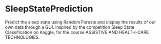 # SleepStatePrediction
 Predict the sleep state using Random Forests and display the results of our own data through a GUI.
 Inspired by the competition Sleep State Classification on Kaggle, for the course ASSISTIVE AND HEALTH-CARE TECHNOLOGIES.

